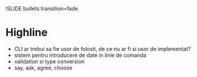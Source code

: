 !SLIDE bullets transition=fade

# Highline

* CLI ar trebui sa fie usor de folosit, de ce nu ar fi si usor de implementat?
* sistem pentru introducere de date in linie de comanda
* validation si type conversion
* say, ask, agree, choose
